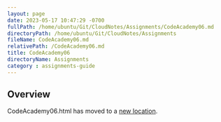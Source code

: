 ```yaml
---
layout: page
date: 2023-05-17 10:47:29 -0700
fullPath: /home/ubuntu/Git/CloudNotes/Assignments/CodeAcademy06.md
directoryPath: /home/ubuntu/Git/CloudNotes/Assignments
fileName: CodeAcademy06.md
relativePath: /CodeAcademy06.md
title: CodeAcademy06
directoryName: Assignments
category : assignments-guide
---
```


## Overview

CodeAcademy06.html has moved to a [new location](/codeacademy-guide/CodeAcademy06.html).
